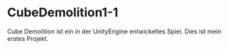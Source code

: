 # CubeDemolition1-1

Cube Demolition ist ein in der UnityEngine entwickeltes Spiel.
Dies ist mein erstes Projekt.
